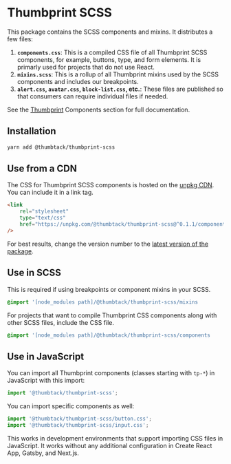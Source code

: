 # Thumbprint SCSS

This package contains the SCSS components and mixins. It distributes a few files:

1. **`components.css`**: This is a compiled CSS file of all Thumbprint SCSS components, for example, buttons, type, and form elements. It is primarly used for projects that do not use React.
2. **`mixins.scss`**: This is a rollup of all Thumbprint mixins used by the SCSS components and includes our breakpoints.
3. **`alert.css`, `avatar.css`, `block-list.css`, etc.**: These files are published so that consumers can require individual files if needed.

See the [Thumbprint](https://thumbprint.design) Components section for full documentation.

## Installation

```bash
yarn add @thumbtack/thumbprint-scss
```

## Use from a CDN

The CSS for Thumbprint SCSS components is hosted on the [unpkg CDN](https://unpkg.com/). You can include it in a link tag.

```html
<link
    rel="stylesheet"
    type="text/css"
    href="https://unpkg.com/@thumbtack/thumbprint-scss@^0.1.1/components.css"
/>
```

For best results, change the version number to the [latest version of the package](https://www.npmjs.com/package/@thumbtack/thumbprint-scss).

## Use in SCSS

This is required if using breakpoints or component mixins in your SCSS.

```scss
@import '[node_modules path]/@thumbtack/thumbprint-scss/mixins
```

For projects that want to compile Thumbprint CSS components along with other SCSS files, include the CSS file.

```scss
@import '[node_modules path]/@thumbtack/thumbprint-scss/components
```

## Use in JavaScript

You can import all Thumbprint components (classes starting with `tp-*`) in JavaScript with this import:

```js
import '@thumbtack/thumbprint-scss';
```

You can import specific components as well:

```js
import '@thumbtack/thumbprint-scss/button.css';
import '@thumbtack/thumbprint-scss/input.css';
```

This works in development environments that support importing CSS files in JavaScript. It works without any additional configuration in Create React App, Gatsby, and Next.js.
